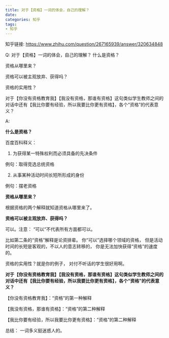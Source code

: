 ```yaml
---
title: 对于【资格】一词的体会，自己的理解？
date: 
categories: 知乎
tags: 
- 知乎
---
```


知乎链接: https://www.zhihu.com/question/267165939/answer/320634848

<!-- more -->

Q: 对于【资格】一词的体会，自己的理解？
什么是资格？

资格从哪里来？

资格可以被主观放弃、获得吗？

资格的实用性？

对于【你没有资格教育我】【我没有资格，那谁有资格】这句类似学生教师之间的对话中还有【我比你要有经验，所以我要比你更有资格】，各个“资格”的代表意义？

A: 

**什么是资格？**

百度百科释义：

1. 为获得某一特殊权利而必须具备的先决条件

 例句：取得竞选总统资格

2. 从事某种活动时间长短所形成的身份

 例句：摆老资格

**资格从哪里来？**

根据资格的两个解释就知道资格从哪里来了。

**资格可以被主观放弃、获得吗？**

可以。注意： “可以“不代表所有方面都可以。

比如第二条的“资格”解释是论资排辈。 你“可以”选择哪个领域的资格， 但是活动时间的长短是客观的，不以人的意志转移的， 你是无法加快获得“资格”的速度的。

资格的实用性？就是你的例子， 对付不听话的学生很好用啊。

**对于【你没有资格教育我】【我没有资格，那谁有资格】这句类似学生教师之间的对话中还有【我比你要有经验，所以我要比你更有资格】，各个“资格”的代表意义？**

【你没有资格教育我】：“资格”的第一种解释

【我没有资格，那谁有资格】：“资格”的第二种解释

【我比你要有经验，所以我要比你更有资格】：“资格”的第二种解释

总结： 一词多义挺迷惑人的。